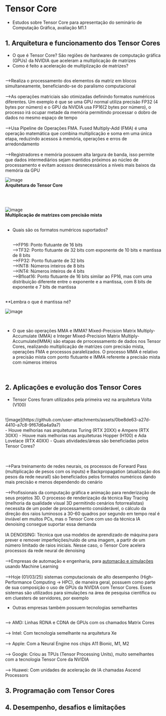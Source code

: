 # Tensor Core

- Estudos sobre Tensor Core para apresentação do seminário de Computação Gráfica, avaliação M1.1
## 1. Arquitetura e funcionamento dos Tensor Cores

- O que é Tensor Core? São regiões de hardwares de computação gráfica (GPUs) da NVIDIA que aceleram a multiplicação de matrizes
- Como é feito a aceleração de multiplização de matrizes?

<br>-->Realiza o processamento dos elementos da matriz em blocos simultaneamente, beneficiando-se do paralismo computacional
<br><br>-->As operações matriciais são otimizadas definindo formatos numéricos diferentes. Um exemplo é que se uma GPU normal utiliza precisão FP32 (4 bytes por número) e o GPU da NVIDIA usa FP16(2 bytes por número), o processo irá ocupar metade da memória permitindo processar o dobro de dados no mesmo espaço de tempo
<br><br>-->Usa Pipeline de Operações FMA. Fused Multiply-Add (FMA) é uma operação matemática que combina multiplicação e soma em uma única etapa, reduzindo acessos à memória, operações e erros de arredondamento
<br><br>-->Registradores e memória possuem alta largura de banda, isso permite que dados intermediários sejam mantidos próximos ao núcleo de processamento e evitam acessos desnecessários a níveis mais baixos da memória da GPU

![image](https://github.com/user-attachments/assets/d11f3b5e-580f-42df-98e4-27df7c5704a4)
<br>**Arquitetura do Tensor Core**

<br><br>

![image](https://github.com/user-attachments/assets/88b7252d-a038-487a-8eb5-2644bf13f599)
<br>**Multiplicação de matrizes com precisão mista**
<br><br>

- Quais são os formatos numéricos suportados?

  <br>-->FP16: Ponto flutuante de 16 bits
  <br>-->TF32: Ponto flutuante de 32 bits com exponente de 10 bits e mantissa de 8 bits
  <br>-->FP32: Ponto flutuante de 32 bits
  <br>-->INT8: Números inteiros de 8 bits
  <br>-->INT4: Números inteiros de 4 bits
  <br>-->Bfloat16: Ponto flutuante de 16 bits similar ao FP16, mas com uma distribuição diferente entre o exponente e a mantissa, com 8 bits de exponente e 7 bits de mantissa
  
<br>**Lembra o que é mantissa né?

![image](https://github.com/user-attachments/assets/64ea0e46-465c-4434-8e94-c1a563bd187b)

<br>

- O que são operações MMA e IMMA? Mixed-Precision Matrix Multiply-Accumulate (MMA) e Integer Mixed-Precision Matrix Multiply-Accumulate(IMMA) são etapas de prrocessamento de dados nos Tensor Cores, realizando multiplicação de matrizes com precisão mista, operações FMA e processos paralelizados. O processo MMA é relativo a precisão mista com ponto flutuante e IMMA referente a precisão mista com números inteiros
  

<br>

## 2. Aplicações e evolução dos Tensor Cores

- Tensor Cores foram utilizados pela primeira vez na arquitetura Volta (V100)
<br>
![image](https://github.com/user-attachments/assets/0be8de63-a27d-4410-a7c8-9f67d6a4a9a7)
<br>
- Houve melhorias nas arquiteturas Turing (RTX 20XX) e Ampere (RTX 30XX)
- Houve mais melhorias nas arquiteturas Hopper (H100) e Ada Lovelace (RTX 40XX)
- Quais atividades/áreas são beneficiadas pelos Tensor Cores?
  
<br><br>-->Para treinamento de redes neurais, os processos de Forward Pass (multiplicação de pesos com os inputs) e Backpropagation (atualização dos pesos da rede neurall) são beneficiados pelos formatos numéricos dando mais precisão e menos dependendo do cenário
<br><br>-->Profissionais da computação gráfica e animação para renderização de seus projetos 3D. O processo de renderização da técnica Ray Tracing (melhoria da qualidade visual 3D permitindo cenários fotorrealistas) necessita de um poder de processamento considerável, o cálculo da direção dos raios luminosos a 30-60 quadros por segundo em tempo real é inviável em muitos PCs, mas o Tensor Core com uso da técnica IA denoising consegue suportar essa demanda
<br><br>IA DENOISING: Técnica que usa modelos de aprendizado de máquina para prever e remover imperfeições/ruído de uma imagem, a partir de um número limitado de raios iniciais. Nesse caso, o Tensor Core acelera processos da rede neural de denoising
<br><br>-->Empresas de automação e engenharia, para [automação e simulações](https://www.nvidia.com/pt-br/autonomous-machines/robotics/) usando Machine Learning
<br><br>-->Hoje (01/03/25) sistemas computacionais de alto desempenho (High-Performance Computing -> HPC), de maneira geral, possuem como parte de sua composição o uso de GPUs da NVIDIA com Tensor Cores. Esses sistemas são utilizados para simulações na área de pesquisa científica ou em cluesters de servidores, por exemplo

- Outras empresas também possuem tecnologias semelhantes

<br>--> AMD: Linhas RDNA e CDNA de GPUs com os chamados Matrix Cores
<br><br>--> Intel: Com tecnologia semelhante na arquitetura Xe
<br><br>--> Apple: Com a Neural Engine nos chips A11 Bionic, M1, M2
<br><br>--> Google: Criou as TPUs (Tensor Processing Units), muito semelhantes com a tecnologia Tensor Core da NVIDIA
<br><br>--> Huawei: Com unidades de aceleração de IA chamadas Ascend Processors

## 3. Programação com Tensor Cores

## 4. Desempenho, desafios e limitações
